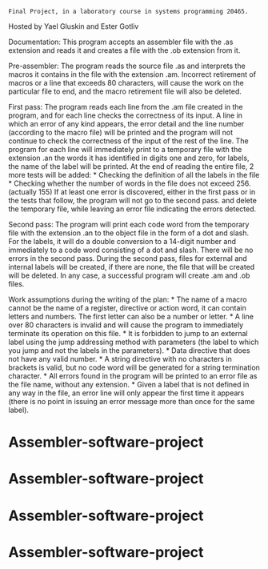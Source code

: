 
	Final Project, in a laboratory course in systems programming 20465.

Hosted by Yael Gluskin and Ester Gotliv


Documentation:
	This program accepts an assembler file with the .as extension and reads 
	it and creates a file with the .ob extension from it.

Pre-assembler:
	The program reads the source file .as and interprets the macros it contains 
	in the file with the extension .am. Incorrect retirement of macros or a line that 
	exceeds 80 characters, will cause the work on the particular file to end, and the 
	macro retirement file will also be deleted.

First pass:
	The program reads each line from the .am file created in the program, and for each line 
	checks the correctness of its input. A line in which an error of any kind appears, 
	the error detail and the line number (according to the macro file) will be printed and 
	the program will not continue to check the correctness of the input of the rest of the line.
	The program for each line will immediately print to a temporary file with the extension .an the 
	words it has identified in digits one and zero, for labels, the name of the label will be printed.
	At the end of reading the entire file, 2 more tests will be added:
		* Checking the definition of all the labels in the file
		* Checking whether the number of words in the file does not exceed 256. (actually 155)
	If at least one error is discovered, either in the first pass or in the tests that follow, 
	the program will not go to the second pass. and delete the temporary file, 
	while leaving an error file indicating the errors detected.

Second pass:
	The program will print each code word from the temporary file with the extension .an to the object file 
	in the form of a dot and slash. For the labels, it will do a double conversion to a 14-digit number and 
	immediately to a code word consisting of a dot and slash.
	There will be no errors in the second pass.
	During the second pass, files for external and internal labels will be created, if there are none, 
	the file that will be created will be deleted.
	In any case, a successful program will create .am and .ob files.


Work assumptions during the writing of the plan:
	* The name of a macro cannot be the name of a register, directive or action word, 
	  it can contain letters and numbers. The first letter can also be a number or letter.
	* A line over 80 characters is invalid and will cause the program to immediately terminate its operation on this file.
	* It is forbidden to jump to an external label using the jump addressing method with parameters 
	  (the label to which you jump and not the labels in the parameters).
	* Data directive that does not have any valid number.
	* A string directive with no characters in brackets is valid, but no code word will be generated for a string termination character.
	* All errors found in the program will be printed to an error file as the file name, without any extension.
	* Given a label that is not defined in any way in the file, an error line will only appear 
	  the first time it appears (there is no point in issuing an error message more than once for the same label).
# Assembler-software-project
# Assembler-software-project
# Assembler-software-project
# Assembler-software-project
